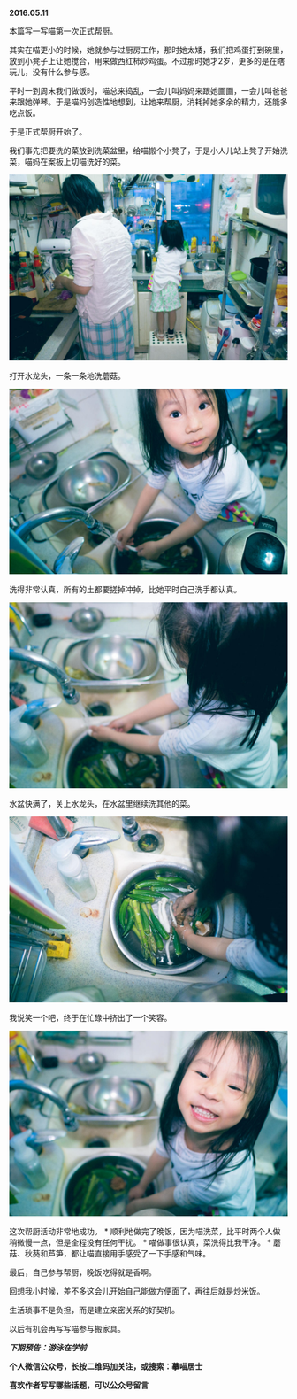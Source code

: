 
          
            
**2016.05.11**

本篇写一写喵第一次正式帮厨。

其实在喵更小的时候，她就参与过厨房工作，那时她太矮，我们把鸡蛋打到碗里，放到小凳子上让她搅合，用来做西红柿炒鸡蛋。不过那时她才2岁，更多的是在瞎玩儿，没有什么参与感。

平时一到周末我们做饭时，喵总来捣乱，一会儿叫妈妈来跟她画画，一会儿叫爸爸来跟她弹琴。于是喵妈创造性地想到，让她来帮厨，消耗掉她多余的精力，还能多吃点饭。

于是正式帮厨开始了。

我们事先把要洗的菜放到洗菜盆里，给喵搬个小凳子，于是小人儿站上凳子开始洗菜，喵妈在案板上切喵洗好的菜。



![](img/51001-16b2f04e5c36bc51.jpg)




打开水龙头，一条一条地洗蘑菇。



![](img/51001-b7f61d16bebff7c1.jpg)




洗得非常认真，所有的土都要搓掉冲掉，比她平时自己洗手都认真。



![](img/51001-4a446c13e0003f5d.jpg)




水盆快满了，关上水龙头，在水盆里继续洗其他的菜。



![](img/51001-fb0631448fd07e61.jpg)




我说笑一个吧，终于在忙碌中挤出了一个笑容。



![](img/51001-54f7fd2d73a3e02c.jpg)




这次帮厨活动非常地成功。
* 
顺利地做完了晚饭，因为喵洗菜，比平时两个人做稍微慢一点，但是全程没有任何干扰。
* 
喵做事很认真，菜洗得比我干净。
* 
蘑菇、秋葵和芦笋，都让喵直接用手感受了一下手感和气味。


最后，自己参与帮厨，晚饭吃得就是香啊。

回想我小时候，差不多这会儿开始自己能做方便面了，再往后就是炒米饭。

生活琐事不是负担，而是建立亲密关系的好契机。

以后有机会再写写喵参与搬家具。


***下期预告：游泳在学前***


**个人微信公众号，长按二维码加关注，或搜索：摹喵居士**

**喜欢作者写写哪些话题，可以公众号留言**




          
        